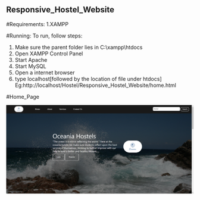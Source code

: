 ## Responsive_Hostel_Website


#Requirements:
1.XAMPP

#Running:
To run, follow steps:
1. Make sure the parent folder lies in C:\xampp\htdocs
2. Open XAMPP Control Panel
3. Start Apache
4. Start MySQL
5. Open a internet browser
6. type localhost[followed by the location of file under htdocs] Eg:http://localhost/Hostel/Responsive_Hostel_Website/home.html


#Home_Page

![Homepage_screenshot](./media/Home_page_screenshot.png)
